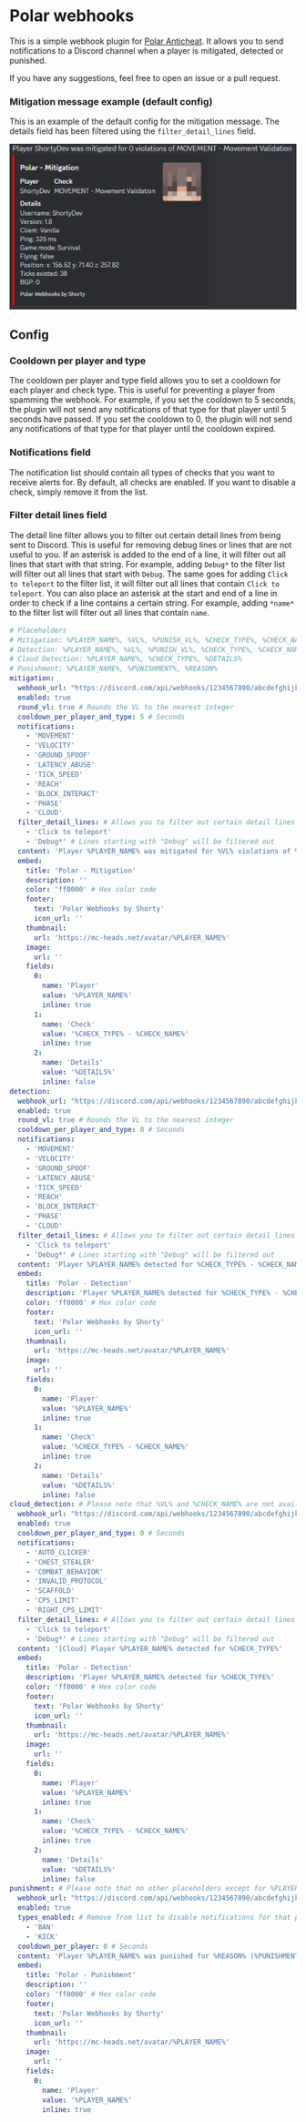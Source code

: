 # Polar webhooks

This is a simple webhook plugin for [Polar Anticheat](https://polar.top). It allows you to send notifications to a Discord channel when a player is mitigated, detected or punished.

If you have any suggestions, feel free to open an issue or a pull request.

### Mitigation message example (default config)
This is an example of the default config for the mitigation message. The details field has been filtered using the `filter_detail_lines` field.

![Example](assets/default_mitigation.png)

## Config

### Cooldown per player and type
The cooldown per player and type field allows you to set a cooldown for each player and check type. This is useful for preventing a player from spamming the webhook. For example, if you set the cooldown to 5 seconds, the plugin will not send any notifications of that type for that player until 5 seconds have passed. If you set the cooldown to 0, the plugin will not send any notifications of that type for that player until the cooldown expired.

### Notifications field
The notification list should contain all types of checks that you want to receive alerts for. By default, all checks are enabled. If you want to disable a check, simply remove it from the list.

### Filter detail lines field
The detail line filter allows you to filter out certain detail lines from being sent to Discord. This is useful for removing debug lines or lines that are not useful to you. If an asterisk is added to the end of a line, it will filter out all lines that start with that string. For example, adding `Debug*` to the filter list will filter out all lines that start with `Debug`. The same goes for adding `Click to teleport` to the filter list, it will filter out all lines that contain `Click to teleport`. You can also place an asterisk at the start and end of a line in order to check if a line contains a certain string. For example, adding `*name*` to the filter list will filter out all lines that contain `name`.

```yml
# Placeholders
# Mitigation: %PLAYER_NAME%, %VL%, %PUNISH_VL%, %CHECK_TYPE%, %CHECK_NAME%, %DETAILS%
# Detection: %PLAYER_NAME%, %VL%, %PUNISH_VL%, %CHECK_TYPE%, %CHECK_NAME%, %DETAILS%
# Cloud Detection: %PLAYER_NAME%, %CHECK_TYPE%, %DETAILS%
# Punishment: %PLAYER_NAME%, %PUNISHMENT%, %REASON%
mitigation:
  webhook_url: "https://discord.com/api/webhooks/1234567890/abcdefghijklmnopqrstuvwxyz"
  enabled: true
  round_vl: true # Rounds the VL to the nearest integer
  cooldown_per_player_and_type: 5 # Seconds
  notifications:
    - 'MOVEMENT'
    - 'VELOCITY'
    - 'GROUND_SPOOF'
    - 'LATENCY_ABUSE'
    - 'TICK_SPEED'
    - 'REACH'
    - 'BLOCK_INTERACT'
    - 'PHASE'
    - 'CLOUD'
  filter_detail_lines: # Allows you to filter out certain detail lines from being sent to Discord
    - 'Click to teleport'
    - 'Debug*' # Lines starting with "Debug" will be filtered out
  content: 'Player %PLAYER_NAME% was mitigated for %VL% violations of %CHECK_TYPE% - %CHECK_NAME%'
  embed:
    title: 'Polar - Mitigation'
    description: ''
    color: 'ff0000' # Hex color code
    footer:
      text: 'Polar Webhooks by Shorty'
      icon_url: ''
    thumbnail:
      url: 'https://mc-heads.net/avatar/%PLAYER_NAME%'
    image:
      url: ''
    fields:
      0:
        name: 'Player'
        value: '%PLAYER_NAME%'
        inline: true
      1:
        name: 'Check'
        value: '%CHECK_TYPE% - %CHECK_NAME%'
        inline: true
      2:
        name: 'Details'
        value: '%DETAILS%'
        inline: false
detection:
  webhook_url: "https://discord.com/api/webhooks/1234567890/abcdefghijklmnopqrstuvwxyz"
  enabled: true
  round_vl: true # Rounds the VL to the nearest integer
  cooldown_per_player_and_type: 0 # Seconds
  notifications:
    - 'MOVEMENT'
    - 'VELOCITY'
    - 'GROUND_SPOOF'
    - 'LATENCY_ABUSE'
    - 'TICK_SPEED'
    - 'REACH'
    - 'BLOCK_INTERACT'
    - 'PHASE'
    - 'CLOUD'
  filter_detail_lines: # Allows you to filter out certain detail lines from being sent to Discord
    - 'Click to teleport'
    - 'Debug*' # Lines starting with "Debug" will be filtered out
  content: 'Player %PLAYER_NAME% detected for %CHECK_TYPE% - %CHECK_NAME%'
  embed:
    title: 'Polar - Detection'
    description: 'Player %PLAYER_NAME% detected for %CHECK_TYPE% - %CHECK_NAME%'
    color: 'ff0000' # Hex color code
    footer:
      text: 'Polar Webhooks by Shorty'
      icon_url: ''
    thumbnail:
      url: 'https://mc-heads.net/avatar/%PLAYER_NAME%'
    image:
      url: ''
    fields:
      0:
        name: 'Player'
        value: '%PLAYER_NAME%'
        inline: true
      1:
        name: 'Check'
        value: '%CHECK_TYPE% - %CHECK_NAME%'
        inline: true
      2:
        name: 'Details'
        value: '%DETAILS%'
        inline: false
cloud_detection: # Please note that %VL% and %CHECK_NAME% are not available for cloud detections
  webhook_url: "https://discord.com/api/webhooks/1234567890/abcdefghijklmnopqrstuvwxyz"
  enabled: true
  cooldown_per_player_and_type: 0 # Seconds
  notifications:
    - 'AUTO_CLICKER'
    - 'CHEST_STEALER'
    - 'COMBAT_BEHAVIOR'
    - 'INVALID_PROTOCOL'
    - 'SCAFFOLD'
    - 'CPS_LIMIT'
    - 'RIGHT_CPS_LIMIT'
  filter_detail_lines: # Allows you to filter out certain detail lines from being sent to Discord
    - 'Click to teleport'
    - 'Debug*' # Lines starting with "Debug" will be filtered out
  content: '[Cloud] Player %PLAYER_NAME% detected for %CHECK_TYPE%'
  embed:
    title: 'Polar - Detection'
    description: 'Player %PLAYER_NAME% detected for %CHECK_TYPE%'
    color: 'ff0000' # Hex color code
    footer:
      text: 'Polar Webhooks by Shorty'
      icon_url: ''
    thumbnail:
      url: 'https://mc-heads.net/avatar/%PLAYER_NAME%'
    image:
      url: ''
    fields:
      0:
        name: 'Player'
        value: '%PLAYER_NAME%'
        inline: true
      1:
        name: 'Check'
        value: '%CHECK_TYPE% - %CHECK_NAME%'
        inline: true
      2:
        name: 'Details'
        value: '%DETAILS%'
        inline: false
punishment: # Please note that no other placeholders except for %PLAYER_NAME%, %PUNISHMENT% and %REASON% are available for punishments
  webhook_url: "https://discord.com/api/webhooks/1234567890/abcdefghijklmnopqrstuvwxyz"
  enabled: true
  types_enabled: # Remove from list to disable notifications for that punishment type
    - 'BAN'
    - 'KICK'
  cooldown_per_player: 0 # Seconds
  content: 'Player %PLAYER_NAME% was punished for %REASON% (%PUNISHMENT%)'
  embed:
    title: 'Polar - Punishment'
    description: ''
    color: 'ff0000' # Hex color code
    footer:
      text: 'Polar Webhooks by Shorty'
      icon_url: ''
    thumbnail:
      url: 'https://mc-heads.net/avatar/%PLAYER_NAME%'
    image:
      url: ''
    fields:
      0:
        name: 'Player'
        value: '%PLAYER_NAME%'
        inline: true
```